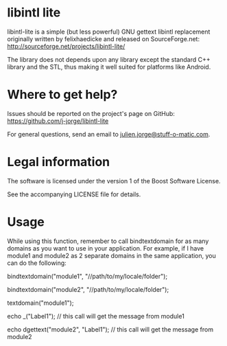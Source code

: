 libintl lite
============

libintl-lite is a simple (but less powerful) GNU gettext libintl replacement originally written by felixhaedicke and released on SourceForge.net: http://sourceforge.net/projects/libintl-lite/

The library does not depends upon any library except the standard C++ library and the STL, thus making it well suited for platforms like Android.

Where to get help?
===============

Issues should be reported on the project's page on GitHub: https://github.com/j-jorge/libintl-lite

For general questions, send an email to julien.jorge@stuff-o-matic.com.

Legal information
==============

The software is licensed under the version 1 of the Boost Software License.

See the accompanying LICENSE file for details.

Usage
=======

While using this function, remember to call bindtextdomain for as many domains as you want to use in your application.  For example, if I have module1 and module2 as 2 separate domains in the same application, you can do the following:

bindtextdomain("module1", "//path/to/my/locale/folder");

bindtextdomain("module2", "//path/to/my/locale/folder");

textdomain("module1");

echo _("Label1"); // this call will get the message from module1

echo dgettext("module2", "Label1"); // this call will get the message from module2

